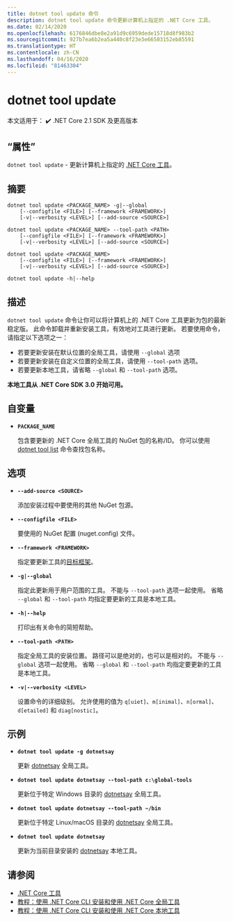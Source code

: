 ```yaml
---
title: dotnet tool update 命令
description: dotnet tool update 命令更新计算机上指定的 .NET Core 工具。
ms.date: 02/14/2020
ms.openlocfilehash: 6176846dbe8e2a91d9c6959dede15718d8f983b2
ms.sourcegitcommit: 927b7ea6b2ea5a440c8f23e3e66503152eb85591
ms.translationtype: HT
ms.contentlocale: zh-CN
ms.lasthandoff: 04/16/2020
ms.locfileid: "81463304"
---
```

# <a name="dotnet-tool-update"></a>dotnet tool update

本文适用于： ✔️ .NET Core 2.1 SDK 及更高版本

## <a name="name"></a>“属性”

`dotnet tool update` - 更新计算机上指定的 [.NET Core 工具](global-tools.md)。

## <a name="synopsis"></a>摘要

```dotnetcli
dotnet tool update <PACKAGE_NAME> -g|--global
    [--configfile <FILE>] [--framework <FRAMEWORK>]
    [-v|--verbosity <LEVEL>] [--add-source <SOURCE>]

dotnet tool update <PACKAGE_NAME> --tool-path <PATH>
    [--configfile <FILE>] [--framework <FRAMEWORK>]
    [-v|--verbosity <LEVEL>] [--add-source <SOURCE>]

dotnet tool update <PACKAGE_NAME>
    [--configfile <FILE>] [--framework <FRAMEWORK>]
    [-v|--verbosity <LEVEL>] [--add-source <SOURCE>]

dotnet tool update -h|--help
```

## <a name="description"></a>描述

`dotnet tool update` 命令让你可以将计算机上的 .NET Core 工具更新为包的最新稳定版。 此命令卸载并重新安装工具，有效地对工具进行更新。 若要使用命令，请指定以下选项之一：

* 若要更新安装在默认位置的全局工具，请使用 `--global` 选项
* 若要更新安装在自定义位置的全局工具，请使用 `--tool-path` 选项。
* 若要更新本地工具，请省略 `--global` 和 `--tool-path` 选项。

**本地工具从 .NET Core SDK 3.0 开始可用。**

## <a name="arguments"></a>自变量

- **`PACKAGE_NAME`**

  包含要更新的 .NET Core 全局工具的 NuGet 包的名称/ID。 你可以使用 [dotnet tool list](dotnet-tool-list.md) 命令查找包名称。

## <a name="options"></a>选项

- **`--add-source <SOURCE>`**

  添加安装过程中要使用的其他 NuGet 包源。

- **`--configfile <FILE>`**

  要使用的 NuGet 配置 (nuget.config) 文件。

- **`--framework <FRAMEWORK>`**

  指定要更新工具的[目标框架](../../standard/frameworks.md)。

- **`-g|--global`**

  指定此更新用于用户范围的工具。 不能与 `--tool-path` 选项一起使用。 省略 `--global` 和 `--tool-path` 均指定要更新的工具是本地工具。

- **`-h|--help`**

  打印出有关命令的简短帮助。

- **`--tool-path <PATH>`**

  指定全局工具的安装位置。 路径可以是绝对的，也可以是相对的。 不能与 `--global` 选项一起使用。 省略 `--global` 和 `--tool-path` 均指定要更新的工具是本地工具。

- **`-v|--verbosity <LEVEL>`**

  设置命令的详细级别。 允许使用的值为 `q[uiet]`、`m[inimal]`、`n[ormal]`、`d[etailed]` 和 `diag[nostic]`。

## <a name="examples"></a>示例

- **`dotnet tool update -g dotnetsay`**

  更新 [dotnetsay](https://www.nuget.org/packages/dotnetsay/) 全局工具。

- **`dotnet tool update dotnetsay --tool-path c:\global-tools`**

  更新位于特定 Windows 目录的 [dotnetsay](https://www.nuget.org/packages/dotnetsay/) 全局工具。

- **`dotnet tool update dotnetsay --tool-path ~/bin`**

  更新位于特定 Linux/macOS 目录的 [dotnetsay](https://www.nuget.org/packages/dotnetsay/) 全局工具。

- **`dotnet tool update dotnetsay`**

  更新为当前目录安装的 [dotnetsay](https://www.nuget.org/packages/dotnetsay/) 本地工具。

## <a name="see-also"></a>请参阅

- [.NET Core 工具](global-tools.md)
- [教程：使用 .NET Core CLI 安装和使用 .NET Core 全局工具](global-tools-how-to-use.md)
- [教程：使用 .NET Core CLI 安装和使用 .NET Core 本地工具](local-tools-how-to-use.md)
